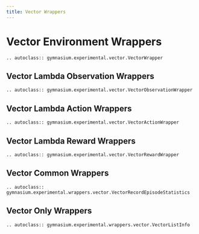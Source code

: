 ```yaml
---
title: Vector Wrappers
---
```


# Vector Environment Wrappers

```{eval-rst}
.. autoclass:: gymnasium.experimental.vector.VectorWrapper
```

## Vector Lambda Observation Wrappers

```{eval-rst}
.. autoclass:: gymnasium.experimental.vector.VectorObservationWrapper
```

## Vector Lambda Action Wrappers

```{eval-rst}
.. autoclass:: gymnasium.experimental.vector.VectorActionWrapper
```

## Vector Lambda Reward Wrappers

```{eval-rst}
.. autoclass:: gymnasium.experimental.vector.VectorRewardWrapper
```

## Vector Common Wrappers

```{eval-rst}
.. autoclass:: gymnasium.experimental.wrappers.vector.VectorRecordEpisodeStatistics
```

## Vector Only Wrappers

```{eval-rst}
.. autoclass:: gymnasium.experimental.wrappers.vector.VectorListInfo
```
